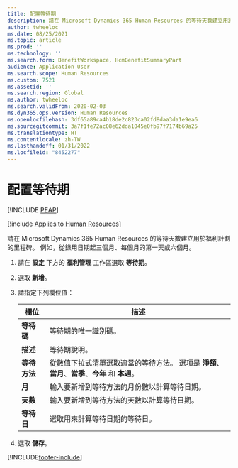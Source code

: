 ```yaml
---
title: 配置等待期
description: 請在 Microsoft Dynamics 365 Human Resources 的等待天數建立用於福利計劃的里程碑。
author: twheeloc
ms.date: 08/25/2021
ms.topic: article
ms.prod: ''
ms.technology: ''
ms.search.form: BenefitWorkspace, HcmBenefitSummaryPart
audience: Application User
ms.search.scope: Human Resources
ms.custom: 7521
ms.assetid: ''
ms.search.region: Global
ms.author: twheeloc
ms.search.validFrom: 2020-02-03
ms.dyn365.ops.version: Human Resources
ms.openlocfilehash: 3df65a89ca4b18de2c823ca02fd8daa3da1e9ea6
ms.sourcegitcommit: 3a7f1fe72ac08e62dda1045e0fb97f7174b69a25
ms.translationtype: HT
ms.contentlocale: zh-TW
ms.lasthandoff: 01/31/2022
ms.locfileid: "8452277"
---
```

# <a name="configure-waiting-periods"></a>配置等待期


[!INCLUDE [PEAP](../includes/peap-2.md)]

[!include [Applies to Human Resources](../includes/applies-to-hr.md)]

請在 Microsoft Dynamics 365 Human Resources 的等待天數建立用於福利計劃的里程碑。 例如，從錄用日期起三個月、每個月的第一天或六個月。   

1. 請在 **設定** 下方的 **福利管理** 工作區選取 **等待期**。

2. 選取 **新增**。

3. 請指定下列欄位值：

   | 欄位 | 描述 |
   | --- | --- |
   | **等待碼** | 等待期的唯一識別碼。 |
   | **描述** | 等待期說明。 |
   | **等待方法** | 從數值下拉式清單選取適當的等待方法。 選項是 **淨額**、**當月**、**當季**、**今年** 和 **本週**。 |
   | **月** | 輸入要新增到等待方法的月份數以計算等待日期。 |
   | **天數** | 輸入要新增到等待方法的天數以計算等待日期。 |
   | **等待日** | 選取用來計算等待日期的等待日。 |

4. 選取 **儲存**。


[!INCLUDE[footer-include](../includes/footer-banner.md)]
